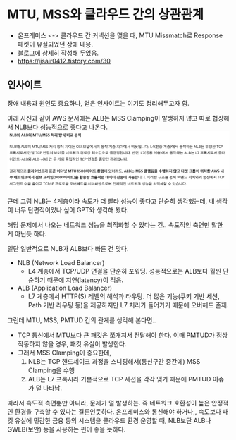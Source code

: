 # MTU, MSS와 클라우드 간의 상관관계
- 온프레미스 <-> 클라우드 간 커넥션을 맻을 때, MTU Missmatch로 Response 패킷이 유실되었던 장애 내용.
- 블로그에 상세히 작성해 두었음.
- https://jjsair0412.tistory.com/30

## 인사이트
장애 내용과 원인도 중요하나, 얻은 인사이트는 여기도 정리해두고자 함.

아래 사진과 같이 AWS 문서에는 ALB는 MSS Clamping이 발생하지 않고 따로 협상해서 NLB보다 성능적으로 좋다고 나온다.
![mss_mtu_aws](./images/mss_mtu.png)

근데 그럼 NLB는 4계층이라 속도가 더 빨라 성능이 좋다고 단순히 생각했는데, 내 생각이 너무 단편적이었나 싶어 GPT와 생각해 봤다.

해당 문제에서 나오는 네트워크 성능을 최적화할 수 있다는 건.. 속도적인 측면만 말한 게 아닌듯 하다.

일단 일반적으로 NLB가 ALB보다 빠른 건 맞다.

- NLB (Network Load Balancer)
  - L4 계층에서 TCP/UDP 연결을 단순히 포워딩. 성능적으로는 ALB보다 훨씬 단순하기 때문에 지연(latency)이 적음.
- ALB (Application Load Balancer)
  - L7 계층에서 HTTP(S) 레벨의 해석과 라우팅. 더 많은 기능(쿠키 기반 세션, Path 기반 라우팅 등)을 제공하지만 L7 처리가 들어가기 때문에 오버헤드 존재.
 
그런데 MTU, MSS, PMTUD 간의 관계를 생각해 본다면..
- TCP 통신에서 MTU보다 큰 패킷은 쪼개져서 전달해야 한다. 이때 PMTUD가 정상 작동하지 않을 경우, 패킷 유실이 발생한다.
- 그래서 MSS Clamping이 중요한데,
  1. NLB는 TCP 핸드셰이크 과정을 스니핑해서(통신구간 중간에) MSS Clamping을 수행
  2. ALB는 L7 프록시라 기본적으로 TCP 세션을 각각 맺기 때문에 PMTUD 이슈가 덜 나타남.

따라서 속도적 측면뿐만 아니라, 문제가 덜 발생하는. 즉 네트워크 호환성이 높은 안정적인 환경을 구축할 수 있다는 결론인듯하다.
온프레미스와 통신해야 하거나,, 속도보다 패킷 유실에 민감한 금융 등의 시스템을 클라우드 환경 운영할 때, NLB보단 ALB나 GWLB(보안) 등을 사용하는 편이 좋을 듯하다.

